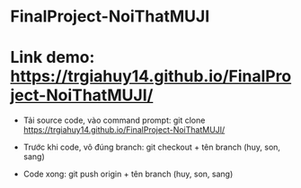 # FinalProject-NoiThatMUJI 
# Link demo: https://trgiahuy14.github.io/FinalProject-NoiThatMUJI/

- Tải source code, vào command prompt:
git clone https://trgiahuy14.github.io/FinalProject-NoiThatMUJI/

- Trước khi code, vô đúng branch: 
git checkout + tên branch (huy, son, sang)

- Code xong:
git push origin + tên branch (huy, son, sang)
